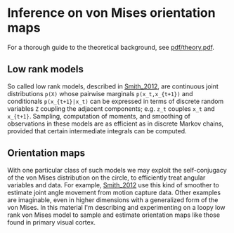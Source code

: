 Inference on von Mises orientation maps
====


For a thorough guide to the theoretical background, see [pdf/theory.pdf](theory.pdf).


Low rank models
----

So called low rank models, described in [Smith\_2012](http://bit.ly/1GcKKEW), are continuous joint distributions `p(X)` whose pairwise marginals `p(x_t,x_{t+1})` and conditionals `p(x_{t+1}|x_t)` can be expressed in terms of discrete random variables `Z` coupling the adjacent components; e.g. `z_t` couples `x_t` and `x_{t+1}`. Sampling, computation of moments, and smoothing of observations in these models are as efficient as in discrete Markov chains, provided that certain intermediate integrals can be computed.


Orientation maps
----

With one particular class of such models we may exploit the self-conjugacy of the von Mises distribution on the circle, to efficiently treat angular variables and data. For example, [Smith\_2012](http://bit.ly/1GcKKEW) use this kind of smoother to estimate joint angle movement from motion capture data. Other examples are imaginable, even in higher dimensions with a generalized form of the von Mises. In this material I'm describing and experimenting on a loopy low rank von Mises model to sample and estimate orientation maps like those found in primary visual cortex. 


